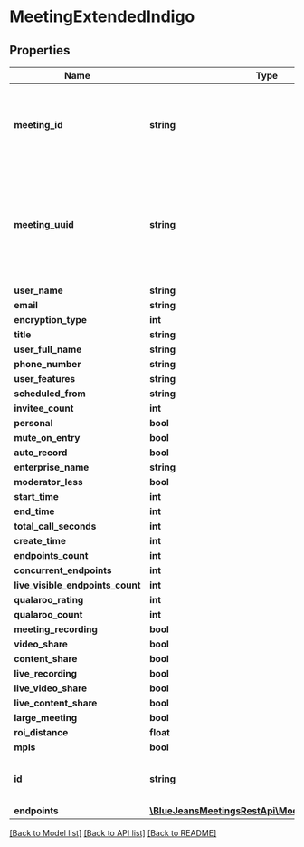 # MeetingExtendedIndigo

## Properties
Name | Type | Description | Notes
------------ | ------------- | ------------- | -------------
**meeting_id** | **string** | This is the same as the numericMeetingId found elsewhere. We should have been more consistent. | [optional] 
**meeting_uuid** | **string** | The universally unique identifier (UUID) of the meeting. This value is a string which contains 6 alphanumeric segments separated by dashes. | [optional] 
**user_name** | **string** |  | [optional] 
**email** | **string** |  | [optional] 
**encryption_type** | **int** |  | [optional] 
**title** | **string** |  | [optional] 
**user_full_name** | **string** |  | [optional] 
**phone_number** | **string** |  | [optional] 
**user_features** | **string** |  | [optional] 
**scheduled_from** | **string** |  | [optional] 
**invitee_count** | **int** |  | [optional] 
**personal** | **bool** |  | [optional] 
**mute_on_entry** | **bool** |  | [optional] 
**auto_record** | **bool** |  | [optional] 
**enterprise_name** | **string** |  | [optional] 
**moderator_less** | **bool** |  | [optional] 
**start_time** | **int** |  | [optional] 
**end_time** | **int** |  | [optional] 
**total_call_seconds** | **int** |  | [optional] 
**create_time** | **int** |  | [optional] 
**endpoints_count** | **int** |  | [optional] 
**concurrent_endpoints** | **int** |  | [optional] 
**live_visible_endpoints_count** | **int** |  | [optional] 
**qualaroo_rating** | **int** |  | [optional] 
**qualaroo_count** | **int** |  | [optional] 
**meeting_recording** | **bool** |  | [optional] 
**video_share** | **bool** |  | [optional] 
**content_share** | **bool** |  | [optional] 
**live_recording** | **bool** |  | [optional] 
**live_video_share** | **bool** |  | [optional] 
**live_content_share** | **bool** |  | [optional] 
**large_meeting** | **bool** |  | [optional] 
**roi_distance** | **float** |  | [optional] 
**mpls** | **bool** |  | [optional] 
**id** | **string** | Same as the meetingUUID property in this object. | [optional] 
**endpoints** | [**\BlueJeansMeetingsRestApi\Model\EndpointIndigo[]**](EndpointIndigo.md) |  | [optional] 

[[Back to Model list]](../README.md#documentation-for-models) [[Back to API list]](../README.md#documentation-for-api-endpoints) [[Back to README]](../README.md)


